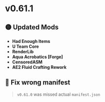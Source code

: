 # v0.61.1


## 🟡 Updated Mods

- **Had Enough Items**
- **U Team Core**
- **RenderLib**
- **Aqua Acrobatics [Forge]**
- **CensoredASM**
- **AE2 Fluid Crafting Rework**


## 🔄 Fix wrong manifest
  > `v0.61.0` was missed actual `manifest.json`




